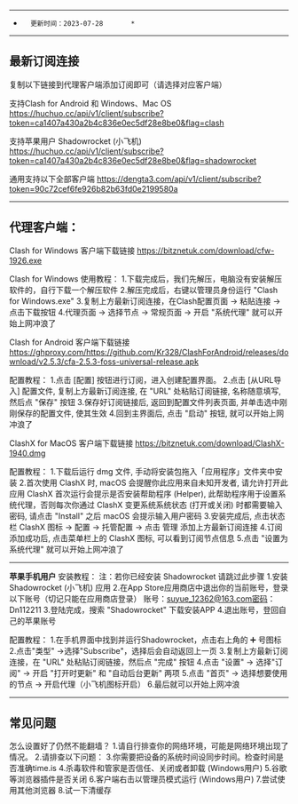 
*************************************
*       更新时间：2023-07-28       *
*************************************


## 最新订阅连接
复制以下链接到代理客户端添加订阅即可（请选择对应客户端）

支持Clash for Android 和 Windows、Mac OS
https://huchuo.cc/api/v1/client/subscribe?token=ca1407a430a2b4c836e0ec5df28e8be0&flag=clash

支持苹果用户 Shadowrocket (小飞机)
https://huchuo.cc/api/v1/client/subscribe?token=ca1407a430a2b4c836e0ec5df28e8be0&flag=shadowrocket

通用支持以下全部客户端
https://dengta3.com/api/v1/client/subscribe?token=90c72cef6fe926b82b63fd0e2199580a

--------------------

## 代理客户端：
Clash for Windows 客户端下载链接
https://bitznetuk.com/download/cfw-1926.exe

Clash for Windows 使用教程：
1.下载完成后，我们先解压，电脑没有安装解压软件的，自行下载一个解压软件
2.解压完成后，右键以管理员身份运行 "Clash for Windows.exe"
3.复制上方最新订阅连接，在Clash配置页面 → 粘贴连接 → 点击下载按钮
4.代理页面 → 选择节点 → 常规页面 → 开启 "系统代理" 就可以开始上网冲浪了


Clash for Android 客户端下载链接
https://ghproxy.com/https://github.com/Kr328/ClashForAndroid/releases/download/v2.5.3/cfa-2.5.3-foss-universal-release.apk

配置教程：
1.点击 [配置] 按钮进行订阅，进入创建配置界面。
2.点击 [从URL导入] 配置文件, 复制上方最新订阅连接, 在 "URL" 处粘贴订阅链接, 名称随意填写, 然后点 "保存" 按钮
3.保存好订阅链接后, 返回到配置文件列表页面, 并单击选中刚刚保存的配置文件, 使其生效
4.回到主界面后, 点击 "启动" 按钮, 就可以开始上网冲浪了


ClashX for MacOS 客户端下载链接
https://bitznetuk.com/download/ClashX-1940.dmg

配置教程：
1.下载后运行 dmg 文件, 手动将安装包拖入「应用程序」文件夹中安装
2.首次使用 ClashX 时, macOS 会提醒你此应用来自未知开发者, 请允许打开此应用
ClashX 首次运行会提示是否安装帮助程序 (Helper), 此帮助程序用于设置系统代理，否则每次你通过 ClashX 变更系统系统状态 (打开或关闭) 时都需要输入密码, 请点击 "Install" 之后 macOS 会提示输入用户密码
3.安装完成后, 点击状态栏 ClashX 图标 → 配置 → 托管配置 → 点击 管理 添加上方最新订阅连接
4.订阅添加成功后, 点击菜单栏上的 ClashX 图标, 可以看到订阅节点信息
5.点击 "设置为系统代理" 就可以开始上网冲浪了
 
--------------------

**苹果手机用户**
安装教程：
注：若你已经安装 Shadowrocket 请跳过此步骤
1.安装 Shadowrocket (小飞机) 应用
2.在App Store应用商店中退出你的当前账号，登录以下账号（切记只能在应用商店登录）
账号：suyue_12362@163.com密码：Dn112211
3.登陆完成，搜索 "Shadowrocket" 下载安装APP
4.退出账号，登回自己的苹果账号

配置教程：
1.在手机界面中找到并运行Shadowrocket，点击右上角的 ➕ 号图标
2.点击"类型" →选择"Subscribe"，选择后会自动返回上一页
3.复制上方最新订阅连接，在 "URL" 处粘贴订阅链接，然后点 "完成" 按钮
4.点击 "设置" → 选择"订阅" → 开启 "打开时更新" 和 "自动后台更新" 两项
5.点击 "首页" → 选择想要使用的节点 → 开启代理（小飞机图标开启）
6.最后就可以开始上网冲浪

--------------------

## 常见问题
怎么设置好了仍然不能翻墙？
1.请自行排查你的网络环境，可能是网络环境出现了情况。
2.请排查以下问题：
3.你需要把设备的系统时间设同步时间。检查时间是否准确time.is
4.杀毒软件和管家是否信任、关闭或者卸载 (Windows用户)
5.谷歌等浏览器插件是否关闭
6.客户端右击以管理员模式运行 (Windows用户)
7.尝试使用其他浏览器
8.试一下清缓存
